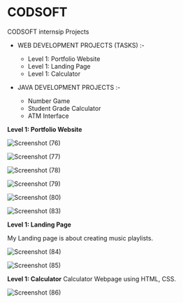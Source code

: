 # CODSOFT
CODSOFT internsip Projects
- WEB DEVELOPMENT PROJECTS (TASKS) :-
  -  Level 1: Portfolio Website
  -  Level 1: Landing Page
  -  Level 1: Calculator

- JAVA DEVELOPMENT PROJECTS :-
  -  Number Game
  -  Student Grade Calculator
  -  ATM Interface

    
**Level 1: Portfolio Website**


  ![Screenshot (76)](https://github.com/PritamJadhav07/CODSOFT/assets/163026751/6bf754d9-43ac-415e-bd30-e15f00afddb2)

  ![Screenshot (77)](https://github.com/PritamJadhav07/CODSOFT/assets/163026751/c3bdb76f-3316-4c22-bddc-92882b409f4e)

  ![Screenshot (78)](https://github.com/PritamJadhav07/CODSOFT/assets/163026751/3696da5a-d21c-4766-be0f-3ac8221a3398)

  ![Screenshot (79)](https://github.com/PritamJadhav07/CODSOFT/assets/163026751/87cd199c-2a21-466b-8125-da655e5e3ae9)

  ![Screenshot (80)](https://github.com/PritamJadhav07/CODSOFT/assets/163026751/481ca7aa-8bf4-45a6-9120-19273e0c8ee3)

  ![Screenshot (83)](https://github.com/PritamJadhav07/CODSOFT/assets/163026751/2e075f55-881c-4272-81db-c93b73fbd38b)

**Level 1: Landing Page**

My Landing page is about creating music playlists.

![Screenshot (84)](https://github.com/PritamJadhav07/CODSOFT/assets/163026751/4a41d219-7a15-4be6-a9f5-4ffa737ffb96)

![Screenshot (85)](https://github.com/PritamJadhav07/CODSOFT/assets/163026751/782e0a2f-150e-4536-87e1-d570817156fa)

**Level 1: Calculator**
Calculator Webpage using HTML, CSS.

![Screenshot (86)](https://github.com/PritamJadhav07/CODSOFT/assets/163026751/962e3d28-3e8f-43fc-91b6-bbd832ec7112)
